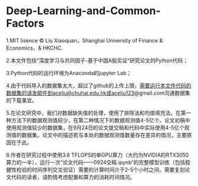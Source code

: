 # Deep-Learning-and-Common-Factors

1.MIT lisence © Liu  Xiaoquan，Shanghai University of Finance & Economics，& HKCHC.

2.本文件包括“深度学习与共同因子-基于中国A股实证“研究论文的Python代码；

3.Python代码的运行环境为Anaconda的jupyter Lab；

4.由于代码导入的数据集太大，超过了github的上传上限，需要运行本文件代码的数据集的请发邮件到aceliu@chuhai.edu.hk或aceliu123@gmail.com沟通数据集的下载事宜。

5.在论文研究中，我们对数据缺失值的处理，使用了排除法和均值填充法。在第一种方法下的数据观测值较少，在第二种情况下的数据观测值4-5亿个。论文初稿中使用观测值较少的数据集，在9月24日的论文提交稿和代码中实际使用4-5亿个观测值的数据集。论文中的描述若与本处的数据观测值数量存在差异的情况，主要原因在于此。

6.作者在研究过程中使用3.6 TFLOPS的单GPU算力（大约为NVIDIA的RTX3050算力的一半），运行一次”论文代码——0924交稿.ipynb“的完整模型训练（包括稳健性检验的时间序列交叉验证）需要的计算时间介于2-5个小时之间。需要复刻论文代码的读者，请酌情考虑配置和算力的消耗时间情况。
